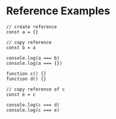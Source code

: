 # Reference Examples

```tsx {all|4-8|13-17}
// create reference
const a = {}

// copy reference
const b = a

console.log(a === b)
console.log(a === {})

function c() {}
function d() {}

// copy reference of c
const e = c

console.log(c === d)
console.log(c === e)
```

<!--
* First console.logs: true, false
* Second console.logs: false, true
-->
